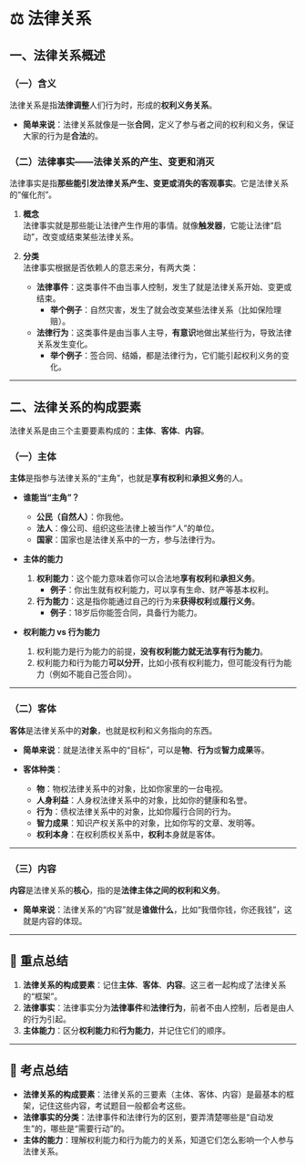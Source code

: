 
# ⚖️ **法律关系**  

## 一、法律关系概述  

### （一）含义  
法律关系是指**法律调整**人们行为时，形成的**权利义务关系**。  
- **简单来说**：法律关系就像是一张**合同**，定义了参与者之间的权利和义务，保证大家的行为是**合法**的。

### （二）法律事实——法律关系的产生、变更和消灭  
法律事实是指**那些能引发法律关系产生、变更或消失的客观事实**。它是法律关系的“催化剂”。  

1. **概念**  
   法律事实就是那些能让法律产生作用的事情。就像**触发器**，它能让法律“启动”，改变或结束某些法律关系。

2. **分类**  
   法律事实根据是否依赖人的意志来分，有两大类：  
   - **法律事件**：这类事件不由当事人控制，发生了就是法律关系开始、变更或结束。  
     - **举个例子**：自然灾害，发生了就会改变某些法律关系（比如保险理赔）。  
   - **法律行为**：这类事件是由当事人主导，**有意识**地做出某些行为，导致法律关系发生变化。  
     - **举个例子**：签合同、结婚，都是法律行为，它们能引起权利义务的变化。

---

## 二、法律关系的构成要素  

法律关系是由三个主要要素构成的：**主体**、**客体**、**内容**。

### （一）主体  
**主体**是指参与法律关系的“主角”，也就是**享有权利**和**承担义务**的人。  
- **谁能当“主角”？**  
  - **公民（自然人）**：你我他。
  - **法人**：像公司、组织这些法律上被当作“人”的单位。
  - **国家**：国家也是法律关系中的一方，参与法律行为。

- **主体的能力**  
  1. **权利能力**：这个能力意味着你可以合法地**享有权利**和**承担义务**。  
     - **例子**：你出生就有权利能力，可以享有生命、财产等基本权利。  
  2. **行为能力**：这是指你能通过自己的行为来**获得权利**或**履行义务**。  
     - **例子**：18岁后你能签合同，具备行为能力。

- **权利能力 vs 行为能力**  
  1. 权利能力是行为能力的前提，**没有权利能力就无法享有行为能力**。  
  2. 权利能力和行为能力**可以分开**，比如小孩有权利能力，但可能没有行为能力（例如不能自己签合同）。

---

### （二）客体  
**客体**是法律关系中的**对象**，也就是权利和义务指向的东西。  
- **简单来说**：就是法律关系中的“目标”，可以是**物**、**行为**或**智力成果**等。

- **客体种类**：
  - **物**：物权法律关系中的对象，比如你家里的一台电视。
  - **人身利益**：人身权法律关系中的对象，比如你的健康和名誉。
  - **行为**：债权法律关系中的对象，比如你履行合同的行为。
  - **智力成果**：知识产权关系中的对象，比如你写的文章、发明等。
  - **权利本身**：在权利质权关系中，**权利**本身就是客体。

---

### （三）内容  
**内容**是法律关系的**核心**，指的是**法律主体之间的权利和义务**。  
- **简单来说**：法律关系的“内容”就是**谁做什么**，比如“我借你钱，你还我钱”，这就是内容的体现。

---

## 📌 **重点总结**  

1. **法律关系的构成要素**：记住**主体**、**客体**、**内容**。这三者一起构成了法律关系的“框架”。
2. **法律事实**：法律事实分为**法律事件**和**法律行为**，前者不由人控制，后者是由人的行为引起。
3. **主体能力**：区分**权利能力**和**行为能力**，并记住它们的顺序。

---

## 🎯 **考点总结**  
- **法律关系的构成要素**：法律关系的三要素（主体、客体、内容）是最基本的框架，记住这些内容，考试题目一般都会考这些。
- **法律事实的分类**：法律事件和法律行为的区别，要弄清楚哪些是“自动发生”的，哪些是“需要行动”的。
- **主体的能力**：理解权利能力和行为能力的关系，知道它们怎么影响一个人参与法律关系。
